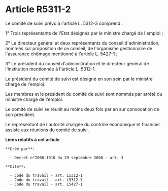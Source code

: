 # Article R5311-2

Le comité de suivi prévu à l'article L. 5312-3 comprend : 

1° Trois représentants de l'Etat désignés par le ministre chargé de l'emploi ; 

2° Le directeur général et deux représentants du conseil d'administration, nommés sur proposition de ce conseil, de
l'organisme gestionnaire de l'assurance chômage mentionné à l'article L. 5427-1 ; 

3° Le président du conseil d'administration et le directeur général de l'institution mentionnée à l'article L. 5312-1. 

Le président du comité de suivi est désigné en son sein par le ministre chargé de l'emploi. 

Les membres et le président du comité de suivi sont nommés par arrêté du ministre chargé de l'emploi. 

Le comité de suivi se réunit au moins deux fois par an sur convocation de son président. 

Le représentant de l'autorité chargée du contrôle économique et financier assiste aux réunions du comité de suivi.

**Liens relatifs à cet article**

	**Créé par**:

	  - Décret n°2008-1010 du 29 septembre 2008 - art. 3

	**Cite**:

	  - Code du travail - art. L5312-1
	  - Code du travail - art. L5312-3
	  - Code du travail - art. L5427-1
